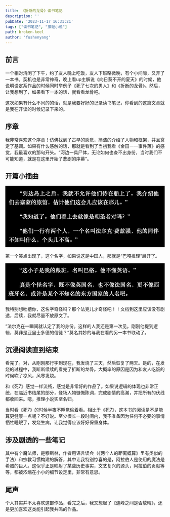 ```yaml
---
title: 《折断的龙骨》读书笔记
description: ''
pubDate: '2023-11-17 16:31:21'
tags: ["读书笔记", "推理小说"]
path: broken-keel
author: 'fushenyang'
---
```


## 前言

一个相对清闲了下午，约了友人晚上吃饭，友人下班略微晚，有个小间隙，又开了一本书。契机也是非常神奇，晚上看up主解说《向日葵不开的夏天》的时候，他说明设定系作品的时候同时举例子《死了七次的男人》和《折断的龙骨》。然后，让我想到了，如果看下一本的话，就看看龙骨吧。

这次如果有什么不同的的话，就是我要好好的记录读书笔记，你看到的这篇文章就是我在开读的时候记录下来的。

## 序章

我非常喜欢这个序章！仿佛找到了古早的感觉，简洁的介绍了人物和框架，并且奠定了基调。如果有什么感触的话，那就是看到了当初我看《金田一一事件薄》的感觉，我最喜欢的那句开头。“河边一具尸体，无论如何也查不出身份，当时我们不可能知道，就是在这里开始了悲剧的序幕”。

## 开篇小插曲

![看到了奇怪的名字](book-1-the-broken-dragon-bone/some-name.png)

第一个笑点出现了，这个名字，如果说这是中国人，那就是“巴嘎推理”展开了。

![跟班登场](book-1-the-broken-dragon-bone/strang-name.png)

我特别想吐槽你，这名字奇怪吗？那个法克儿才奇怪吧！！文档到这里应该没有剧透，后续，我就尽量不放原文了。

“法尔克在一瞬间就认定了我的身份。这样的人我还是第一次见。刚刚他提到逻辑，莫非是亚里士多德的信徒？”莫名其妙的与我在看的另一本书联动了。

## 沉浸阅读直到结束

看完了。对，从刚刚那行字到现在，我发烧了三天，然后恢复了两天。是的，在发烧的过程中，我断断续续的看完了折断的龙骨。大概率的原因是因为和友人吃饭的时候吹了凉风，风寒发烧。

和《死7》感觉一样流畅，感觉是非常好的作品了。如果说逻辑的体现也非常正统，在临近书结尾的部分，登场人物慷慨陈词，完成剧情的高潮，并把所有的伏线都收回来。嗯，推理小说实至名归。

当时看《死7》的时候半夜不睡觉偷着看。相比于《死7》，这本书的阅读是不是能算更健康一点呢？不好说。至少很长一段时间内，我不准备因为任何不必要的事情牺牲睡眠了，发烧生病，让我觉得应该好好保重身体。

## 涉及剧透的一些笔记

其中有个魔法师，是穆斯林，作者用语言误会（《两个人的距离概算》里有类似的手法）和宗教习惯构建的解答，其中让我特别惊喜的是，阿拉伯人是使用的魔法是希腊的巨人。这似乎正是映射了某些历史事实，文艺复兴的源头，阿拉伯的贡献等等，都被浓缩在小小的细节设定里，非常有意思。

## 尾声

个人其实并不太喜欢这部作品，看完之后，我又想起了《连峰之间是否放晴》，还是更加喜欢这类能引起我共鸣的作品。
